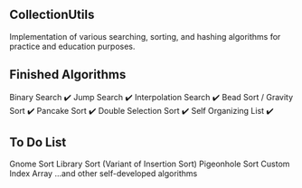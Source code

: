CollectionUtils 
--------------- 

Implementation of various searching, sorting, and hashing algorithms for practice and education purposes. 

Finished Algorithms
-------------------
Binary Search ✔️
Jump Search ✔️
Interpolation Search ✔️
Bead Sort / Gravity Sort ✔️
Pancake Sort ✔️
Double Selection Sort ✔️
Self Organizing List ✔️

To Do List 
----------- 
Gnome Sort 
Library Sort (Variant of Insertion Sort) 
Pigeonhole Sort 
Custom Index Array 
...and other self-developed algorithms 

